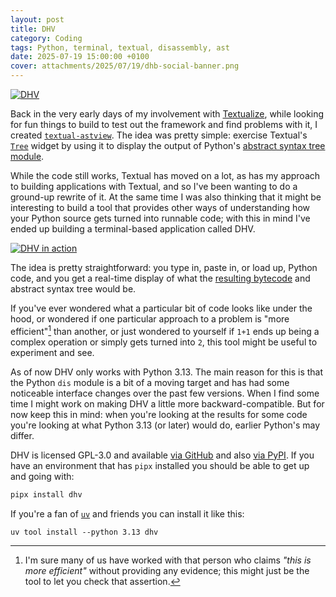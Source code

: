 ```yaml
---
layout: post
title: DHV
category: Coding
tags: Python, terminal, textual, disassembly, ast
date: 2025-07-19 15:00:00 +0100
cover: attachments/2025/07/19/dhb-social-banner.png
---
```


[![DHV](/attachments/2025/07/19/dhv-social-banner.png)](https://dhv.davep.dev/)

Back in the very early days of my involvement with
[Textualize](https://www.textualize.io/), while looking for fun things to
build to test out the framework and find problems with it, I created
[`textual-astview`](https://github.com/davep/textual-astview). The idea was
pretty simple: exercise Textual's
[`Tree`](https://textual.textualize.io/widgets/tree/) widget by using it to
display the output of Python's [abstract syntax tree
module](https://docs.python.org/3/library/ast.html).

While the code still works, Textual has moved on a lot, as has my approach
to building applications with Textual, and so I've been wanting to do a
ground-up rewrite of it. At the same time I was also thinking that it might
be interesting to build a tool that provides other ways of understanding how
your Python source gets turned into runnable code; with this in mind I've
ended up building a terminal-based application called DHV.

[![DHV in action](/attachments/2025/07/19/dhv.gif)](https://dhv.davep.dev/)

The idea is pretty straightforward: you type in, paste in, or load up,
Python code, and you get a real-time display of what the [resulting
bytecode](https://docs.python.org/3/library/dis.html) and abstract syntax
tree would be.

If you've ever wondered what a particular bit of code looks like under the
hood, or wondered if one particular approach to a problem is "more
efficient"[^1] than another, or just wondered to yourself if `1+1` ends up
being a complex operation or simply gets turned into `2`, this tool might be
useful to experiment and see.

As of now DHV only works with Python 3.13. The main reason for this is that
the Python `dis` module is a bit of a moving target and has had some
noticeable interface changes over the past few versions. When I find some
time I might work on making DHV a little more backward-compatible. But for
now keep this in mind: when you're looking at the results for some code
you're looking at what Python 3.13 (or later) would do, earlier Python's may
differ.

DHV is licensed GPL-3.0 and available [via
GitHub](https://github.com/davep/dhv) and also [via
PyPI](https://pypi.org/project/dhv/). If you have an environment that has
`pipx` installed you should be able to get up and going with:

```sh
pipx install dhv
```

If you're a fan of
[`uv`](https://docs.astral.sh/uv/getting-started/installation/) and friends
you can install it like this:

```text
uv tool install --python 3.13 dhv
```

[^1]: I'm sure many of us have worked with that person who claims *"this is
    more efficient"* without providing any evidence; this might just be the
    tool to let you check that assertion.

[//]: # (2025-07-19-dhv.md ends here)
